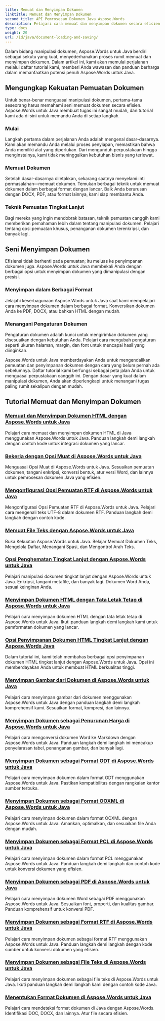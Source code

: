 ```yaml
---
title: Memuat dan Menyimpan Dokumen
linktitle: Memuat dan Menyimpan Dokumen
second_title: API Pemrosesan Dokumen Java Aspose.Words
description: Pelajari cara memuat dan menyimpan dokumen secara efisien menggunakan Aspose.Words untuk Java dalam daftar tutorial komprehensif kami. Manipulasi dokumen master dengan mudah.
type: docs
weight: 20
url: /id/java/document-loading-and-saving/
---
```



Dalam bidang manipulasi dokumen, Aspose.Words untuk Java berdiri sebagai sekutu yang kuat, menyederhanakan proses rumit memuat dan menyimpan dokumen. Dalam artikel ini, kami akan memulai perjalanan melalui daftar tutorial kami, memberi Anda wawasan dan panduan berharga dalam memanfaatkan potensi penuh Aspose.Words untuk Java.

## Mengungkap Kekuatan Pemuatan Dokumen

Untuk benar-benar menguasai manipulasi dokumen, pertama-tama seseorang harus memahami seni memuat dokumen secara efisien. Aspose.Words untuk Java membuat tugas ini sangat mudah, dan tutorial kami ada di sini untuk memandu Anda di setiap langkah.

### Mulai

Langkah pertama dalam perjalanan Anda adalah mengenal dasar-dasarnya. Kami akan memandu Anda melalui proses penyiapan, memastikan bahwa Anda memiliki alat yang diperlukan. Dari mengunduh perpustakaan hingga menginstalnya, kami tidak meninggalkan kebutuhan bisnis yang terlewat.

### Memuat Dokumen

Setelah dasar-dasarnya diletakkan, sekarang saatnya menyelami inti permasalahan—memuat dokumen. Temukan berbagai teknik untuk memuat dokumen dalam berbagai format dengan lancar. Baik Anda berurusan dengan DOCX, PDF, atau format lainnya, kami siap membantu Anda.

### Teknik Pemuatan Tingkat Lanjut

Bagi mereka yang ingin mendobrak batasan, teknik pemuatan canggih kami memberikan pemahaman lebih dalam tentang manipulasi dokumen. Pelajari tentang opsi pemuatan khusus, penanganan dokumen terenkripsi, dan banyak lagi.

## Seni Menyimpan Dokumen

Efisiensi tidak berhenti pada pemuatan; itu meluas ke penyimpanan dokumen juga. Aspose.Words untuk Java membekali Anda dengan berbagai opsi untuk menyimpan dokumen yang dimanipulasi dengan presisi.

### Menyimpan dalam Berbagai Format

Jelajahi keserbagunaan Aspose.Words untuk Java saat kami mempelajari cara menyimpan dokumen dalam berbagai format. Konversikan dokumen Anda ke PDF, DOCX, atau bahkan HTML dengan mudah.

### Menangani Pengaturan Dokumen

Pengaturan dokumen adalah kunci untuk mengirimkan dokumen yang disesuaikan dengan kebutuhan Anda. Pelajari cara mengubah pengaturan seperti ukuran halaman, margin, dan font untuk mencapai hasil yang diinginkan.

Aspose.Words untuk Java memberdayakan Anda untuk mengendalikan pemuatan dan penyimpanan dokumen dengan cara yang belum pernah ada sebelumnya. Daftar tutorial kami berfungsi sebagai peta jalan Anda untuk menguasai perpustakaan canggih ini. Dengan dasar yang kuat dalam manipulasi dokumen, Anda akan diperlengkapi untuk menangani tugas paling rumit sekalipun dengan mudah.

## Tutorial Memuat dan Menyimpan Dokumen
### [Memuat dan Menyimpan Dokumen HTML dengan Aspose.Words untuk Java](./loading-and-saving-html-documents/)
Pelajari cara memuat dan menyimpan dokumen HTML di Java menggunakan Aspose.Words untuk Java. Panduan langkah demi langkah dengan contoh kode untuk integrasi dokumen yang lancar.
### [Bekerja dengan Opsi Muat di Aspose.Words untuk Java](./using-load-options/)
Menguasai Opsi Muat di Aspose.Words untuk Java. Sesuaikan pemuatan dokumen, tangani enkripsi, konversi bentuk, atur versi Word, dan lainnya untuk pemrosesan dokumen Java yang efisien.
### [Mengonfigurasi Opsi Pemuatan RTF di Aspose.Words untuk Java](./configuring-rtf-load-options/)
Mengonfigurasi Opsi Pemuatan RTF di Aspose.Words untuk Java. Pelajari cara mengenali teks UTF-8 dalam dokumen RTF. Panduan langkah demi langkah dengan contoh kode.
### [Memuat File Teks dengan Aspose.Words untuk Java](./loading-text-files/)
Buka Kekuatan Aspose.Words untuk Java. Belajar Memuat Dokumen Teks, Mengelola Daftar, Menangani Spasi, dan Mengontrol Arah Teks.
### [Opsi Penghematan Tingkat Lanjut dengan Aspose.Words untuk Java](./advance-saving-options/)
Pelajari manipulasi dokumen tingkat lanjut dengan Aspose.Words untuk Java. Enkripsi, tangani metafile, dan banyak lagi. Dokumen Word Anda, sesuai keinginan Anda.
### [Menyimpan Dokumen HTML dengan Tata Letak Tetap di Aspose.Words untuk Java](./saving-html-documents-with-fixed-layout/)
Pelajari cara menyimpan dokumen HTML dengan tata letak tetap di Aspose.Words untuk Java. Ikuti panduan langkah demi langkah kami untuk pemformatan dokumen yang lancar.
### [Opsi Penyimpanan Dokumen HTML Tingkat Lanjut dengan Aspose.Words Java](./advance-html-documents-saving-options/)
Dalam tutorial ini, kami telah membahas berbagai opsi penyimpanan dokumen HTML tingkat lanjut dengan Aspose.Words untuk Java. Opsi ini memberdayakan Anda untuk membuat HTML berkualitas tinggi.
### [Menyimpan Gambar dari Dokumen di Aspose.Words untuk Java](./saving-images-from-documents/)
Pelajari cara menyimpan gambar dari dokumen menggunakan Aspose.Words untuk Java dengan panduan langkah demi langkah komprehensif kami. Sesuaikan format, kompresi, dan lainnya.
### [Menyimpan Dokumen sebagai Penurunan Harga di Aspose.Words untuk Java](./saving-documents-as-markdown/)
Pelajari cara mengonversi dokumen Word ke Markdown dengan Aspose.Words untuk Java. Panduan langkah demi langkah ini mencakup penyelarasan tabel, penanganan gambar, dan banyak lagi.
### [Menyimpan Dokumen sebagai Format ODT di Aspose.Words untuk Java](./saving-documents-as-odt-format/)
Pelajari cara menyimpan dokumen dalam format ODT menggunakan Aspose.Words untuk Java. Pastikan kompatibilitas dengan rangkaian kantor sumber terbuka. 
### [Menyimpan Dokumen sebagai Format OOXML di Aspose.Words untuk Java](./saving-documents-as-ooxml-format/)
Pelajari cara menyimpan dokumen dalam format OOXML dengan Aspose.Words untuk Java. Amankan, optimalkan, dan sesuaikan file Anda dengan mudah. 
### [Menyimpan Dokumen sebagai Format PCL di Aspose.Words untuk Java](./saving-documents-as-pcl-format/)
Pelajari cara menyimpan dokumen dalam format PCL menggunakan Aspose.Words untuk Java. Panduan langkah demi langkah dan contoh kode untuk konversi dokumen yang efisien.
### [Menyimpan Dokumen sebagai PDF di Aspose.Words untuk Java](./saving-documents-as-pdf/)
Pelajari cara menyimpan dokumen Word sebagai PDF menggunakan Aspose.Words untuk Java. Sesuaikan font, properti, dan kualitas gambar. Panduan komprehensif untuk konversi PDF.
### [Menyimpan Dokumen sebagai Format RTF di Aspose.Words untuk Java](./saving-documents-as-rtf-format/)
Pelajari cara menyimpan dokumen sebagai format RTF menggunakan Aspose.Words untuk Java. Panduan langkah demi langkah dengan kode sumber untuk konversi dokumen yang efisien.
### [Menyimpan Dokumen sebagai File Teks di Aspose.Words untuk Java](./saving-documents-as-text-files/)
Pelajari cara menyimpan dokumen sebagai file teks di Aspose.Words untuk Java. Ikuti panduan langkah demi langkah kami dengan contoh kode Java.
### [Menentukan Format Dokumen di Aspose.Words untuk Java](./determining-document-format/)
Pelajari cara mendeteksi format dokumen di Java dengan Aspose.Words. Identifikasi DOC, DOCX, dan lainnya. Atur file secara efisien.